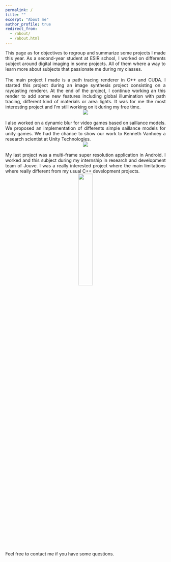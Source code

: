 ```yaml
---
permalink: /
title: ""
excerpt: "About me"
author_profile: true
redirect_from: 
  - /about/
  - /about.html
---
```


<div style="text-align: justify"> 
This page as for objectives to regroup and summarize some projects I made this year. As a second-year student at ESIR school, I worked on differents subject around digital imaging in some projects. All of them where a way to learn more about subjects that passionate me during my classes. 
  </div>
<br>

<div style="text-align: justify"> 
The main project I made is a path tracing renderer in C++ and CUDA. I started this project during an image synthesis project consisting on a raycasting renderer. At the end of the project, I continue working an this render to add some new features including global illumination with path tracing, different kind of materials or area lights. It was for me the most interesting project and I'm still working on it during my free time. 
<div style="text-align:center"><img src="https://raw.githubusercontent.com/iribis/iribis.github.io/master/images/DiffuseSIA8571.jpg" /></div>
</div>
<br>

<div style="text-align: justify"> 
I also worked on a dynamic blur for video games based on saillance models. We proposed an implementation of differents simple saillance models for unity games. We had the chance to show our work to Kenneth Vanhoey a research scientist at Unity Technologies.
<div style="text-align:center"><img src="https://github.com/iribis/iribis.github.io/blob/master/images/VilleSaillanceCentrale.PNG?raw=true" /></div>
</div>
<br>

<div style="text-align: justify"> 
My last project was a multi-frame super resolution application in Android. I worked and this subject during my internship in research and development team of Jouve. I was a really interested project where the main limitations where really different from my usual C++ development projects.
<div style="text-align:center"><img src="https://github.com/iribis/iribis.github.io/blob/master/images/Screenshot_20190816-110922%5B1%5D.png?raw=true" height="30%" width="30%"/></div>
</div>
<br>

<div style="text-align: justify"> 
Feel free to contact me if you have some questions. 
</div>
